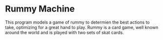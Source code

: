 # Rummy Machine
This program models a game of rummy to determien the best actions to take, optimizing for a great hand to play. Rummy is a card game, well known around the world and is played with two sets of skat cards. 


